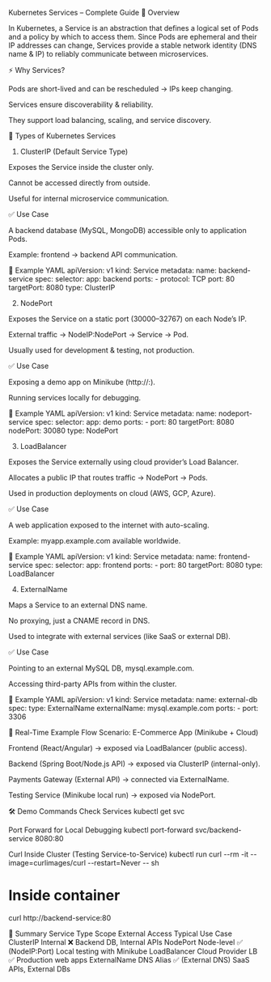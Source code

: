 Kubernetes Services – Complete Guide
📖 Overview

In Kubernetes, a Service is an abstraction that defines a logical set of Pods and a policy by which to access them.
Since Pods are ephemeral and their IP addresses can change, Services provide a stable network identity (DNS name & IP) to reliably communicate between microservices.

⚡ Why Services?

Pods are short-lived and can be rescheduled → IPs keep changing.

Services ensure discoverability & reliability.

They support load balancing, scaling, and service discovery.

🔑 Types of Kubernetes Services
1. ClusterIP (Default Service Type)

Exposes the Service inside the cluster only.

Cannot be accessed directly from outside.

Useful for internal microservice communication.

✅ Use Case

A backend database (MySQL, MongoDB) accessible only to application Pods.

Example: frontend → backend API communication.

📜 Example YAML
apiVersion: v1
kind: Service
metadata:
  name: backend-service
spec:
  selector:
    app: backend
  ports:
    - protocol: TCP
      port: 80
      targetPort: 8080
  type: ClusterIP

2. NodePort

Exposes the Service on a static port (30000–32767) on each Node’s IP.

External traffic → NodeIP:NodePort → Service → Pod.

Usually used for development & testing, not production.

✅ Use Case

Exposing a demo app on Minikube (http://<NodeIP>:<NodePort>).

Running services locally for debugging.

📜 Example YAML
apiVersion: v1
kind: Service
metadata:
  name: nodeport-service
spec:
  selector:
    app: demo
  ports:
    - port: 80
      targetPort: 8080
      nodePort: 30080
  type: NodePort

3. LoadBalancer

Exposes the Service externally using cloud provider’s Load Balancer.

Allocates a public IP that routes traffic → NodePort → Pods.

Used in production deployments on cloud (AWS, GCP, Azure).

✅ Use Case

A web application exposed to the internet with auto-scaling.

Example: myapp.example.com available worldwide.

📜 Example YAML
apiVersion: v1
kind: Service
metadata:
  name: frontend-service
spec:
  selector:
    app: frontend
  ports:
    - port: 80
      targetPort: 8080
  type: LoadBalancer

4. ExternalName

Maps a Service to an external DNS name.

No proxying, just a CNAME record in DNS.

Used to integrate with external services (like SaaS or external DB).

✅ Use Case

Pointing to an external MySQL DB, mysql.example.com.

Accessing third-party APIs from within the cluster.

📜 Example YAML
apiVersion: v1
kind: Service
metadata:
  name: external-db
spec:
  type: ExternalName
  externalName: mysql.example.com
  ports:
    - port: 3306

🔄 Real-Time Example Flow
Scenario: E-Commerce App (Minikube + Cloud)

Frontend (React/Angular) → exposed via LoadBalancer (public access).

Backend (Spring Boot/Node.js API) → exposed via ClusterIP (internal-only).

Payments Gateway (External API) → connected via ExternalName.

Testing Service (Minikube local run) → exposed via NodePort.

🛠️ Demo Commands
Check Services
kubectl get svc

Port Forward for Local Debugging
kubectl port-forward svc/backend-service 8080:80

Curl Inside Cluster (Testing Service-to-Service)
kubectl run curl --rm -it --image=curlimages/curl --restart=Never -- sh
# Inside container
curl http://backend-service:80

🚀 Summary
Service Type	Scope	External Access	Typical Use Case
ClusterIP	Internal	❌	Backend DB, Internal APIs
NodePort	Node-level	✅ (NodeIP:Port)	Local testing with Minikube
LoadBalancer	Cloud Provider LB	✅	Production web apps
ExternalName	DNS Alias	✅ (External DNS)	SaaS APIs, External DBs
